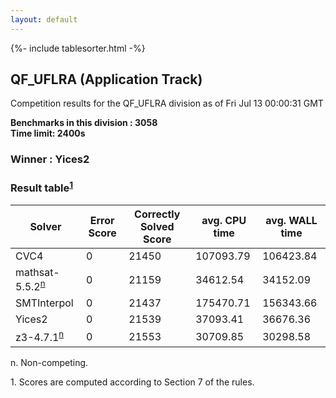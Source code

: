 ```yaml
---
layout: default
---
```

{%- include tablesorter.html -%}

##  QF_UFLRA (Application Track)

Competition results for the QF_UFLRA division as of Fri Jul 13 00:00:31 GMT

**Benchmarks in this division : 3058  
Time limit: 2400s** 

###  Winner : Yices2 
### Result table<sup><a href="#fn1">1</a></sup>
<table id="parallel" class="result sorted">
<thead><tr class="center">
<th>Solver</th>
             <th>Error Score</th>
             <th>Correctly Solved Score</th>
             <th>avg. CPU time</th>
             <th>avg. WALL time</th>
         </tr></thead><tr>
<td>CVC4</td>
<td>0</td><td>21450</td><td>107093.79</td><td>106423.84</td></tr><tr>
<td>mathsat-5.5.2<SUP><a href="#fn">n</a></SUP></td>
<td>0</td><td>21159</td><td>34612.54</td><td>34152.09</td></tr><tr>
<td>SMTInterpol</td>
<td>0</td><td>21437</td><td>175470.71</td><td>156343.66</td></tr><tr>
<td>Yices2</td>
<td>0</td><td>21539</td><td>37093.41</td><td>36676.36</td></tr><tr>
<td>z3-4.7.1<SUP><a href="#fn">n</a></SUP></td>
<td>0</td><td>21553</td><td>30709.85</td><td>30298.58</td></tr></table>
 <span id="fn"> n. Non-competing. </span>

 <span id="fn1"> 1. Scores are computed according to Section 7 of the rules. </span>


